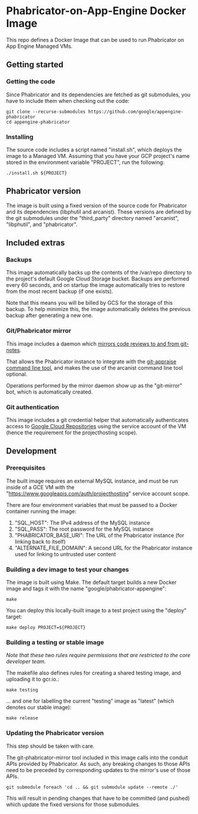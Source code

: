 # Phabricator-on-App-Engine Docker Image

This repo defines a Docker Image that can be used to run Phabricator on App Engine Managed VMs.

## Getting started

### Getting the code

Since Phabricator and its dependencies are fetched as git submodules, you have to include them
when checking out the code:

    git clone --recurse-submodules https://github.com/google/appengine-phabricator
    cd appengine-phabricator

### Installing

The source code includes a script named "install.sh", which deploys the image to a Managed VM.
Assuming that you have your GCP project's name stored in the environment variable "PROJECT", run
the following:

    ./install.sh ${PROJECT}

## Phabricator version

The image is built using a fixed version of the source code for Phabricator and its
dependencies (libphutil and arcanist). These versions are defined by the git submodules
under the "third_party" directory named "arcanist", "libphutil", and "phabricator".

## Included extras

### Backups

This image automatically backs up the contents of the /var/repo directory to the project's default
Google Cloud Storage bucket. Backups are performed every 60 seconds, and on startup the image
automatically tries to restore from the most recent backup (if one exists).

Note that this means you will be billed by GCS for the storage of this backup. To help minimize
this, the image automatically deletes the previous backup after generating a new one.

<!-- TODO(ojarjur): Add a way to disable backups for users who don't want to use hosted repos. -->

### Git/Phabricator mirror

This image includes a daemon which
[mirrors code reviews to and from git-notes](https://github.com/google/git-phabricator-mirror).

That allows the Phabricator instance to integrate with the
[git-appraise command line tool](https://github.com/google/git-appraise), and
makes the use of the arcanist command line tool optional.

Operations performed by the mirror daemon show up as the "git-mirror" bot, which is automatically
created.

### Git authentication

This image includes a git credential helper that automatically authenticates access to
[Google Cloud Repositories](https://cloud.google.com/tools/repo/cloud-repositories) using
the service account of the VM (hence the requirement for the projecthosting scope).

## Development

### Prerequisites

The built image requires an external MySQL instance, and must be run inside of a GCE VM with
the "https://www.googleapis.com/auth/projecthosting" service account scope.

There are four environment variables that must be passed to a Docker container running the image:

1.  "SQL_HOST": The IPv4 address of the MySQL instance
2.  "SQL_PASS": The root password for the MySQL instance
3.  "PHABRICATOR_BASE_URI": The URL of the Phabricator instance (for linking back to itself)
4.  "ALTERNATE_FILE_DOMAIN": A second URL for the Phabricator instance used for linking to untrusted user content

### Building a dev image to test your changes

The image is built using Make. The default target builds a new Docker image and
tags it with the name "google/phabricator-appengine":

    make

You can deploy this locally-built image to a test project using the "deploy" target:

    make deploy PROJECT=${PROJECT}

### Building a testing or stable image

*Note that these two rules require permissions that are restricted to the core developer team.*

The makefile also defines rules for creating a shared testing image, and uploading it to gcr.io.:

    make testing

... and one for labelling the current "testing" image as "latest" (which denotes our stable image):

    make release

### Updating the Phabricator version

This step should be taken with care.

The git-phabricator-mirror tool included in this image calls into the conduit APIs provided by
Phabricator. As such, any breaking changes to those APIs need to be preceded by corresponding
updates to the mirror's use of those APIs.

    git submodule foreach 'cd .. && git submodule update --remote ./'

This will result in pending changes that have to be committed (and pushed) which update the
fixed versions for those submodules.
